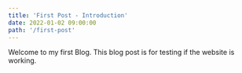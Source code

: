 ```yaml
---
title: 'First Post - Introduction'
date: 2022-01-02 09:00:00
path: '/first-post'
---
```


Welcome to my first Blog. This blog post is for testing if the website is working.